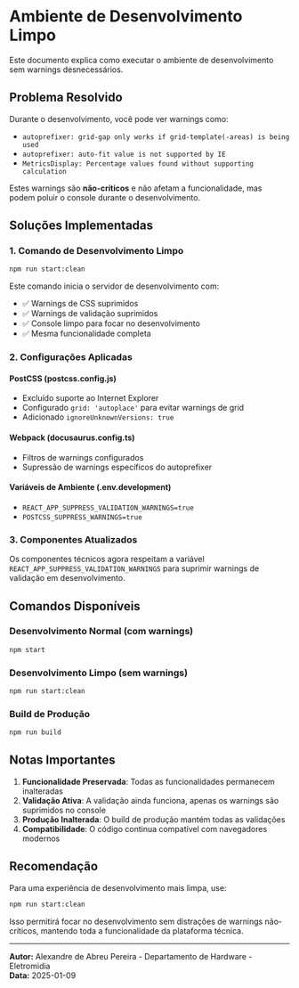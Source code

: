 # Ambiente de Desenvolvimento Limpo

Este documento explica como executar o ambiente de desenvolvimento sem warnings desnecessários.

## Problema Resolvido

Durante o desenvolvimento, você pode ver warnings como:
- `autoprefixer: grid-gap only works if grid-template(-areas) is being used`
- `autoprefixer: auto-fit value is not supported by IE`
- `MetricsDisplay: Percentage values found without supporting calculation`

Estes warnings são **não-críticos** e não afetam a funcionalidade, mas podem poluir o console durante o desenvolvimento.

## Soluções Implementadas

### 1. Comando de Desenvolvimento Limpo

```bash
npm run start:clean
```

Este comando inicia o servidor de desenvolvimento com:
- ✅ Warnings de CSS suprimidos
- ✅ Warnings de validação suprimidos
- ✅ Console limpo para focar no desenvolvimento
- ✅ Mesma funcionalidade completa

### 2. Configurações Aplicadas

#### PostCSS (postcss.config.js)
- Excluído suporte ao Internet Explorer
- Configurado `grid: 'autoplace'` para evitar warnings de grid
- Adicionado `ignoreUnknownVersions: true`

#### Webpack (docusaurus.config.ts)
- Filtros de warnings configurados
- Supressão de warnings específicos do autoprefixer

#### Variáveis de Ambiente (.env.development)
- `REACT_APP_SUPPRESS_VALIDATION_WARNINGS=true`
- `POSTCSS_SUPPRESS_WARNINGS=true`

### 3. Componentes Atualizados

Os componentes técnicos agora respeitam a variável `REACT_APP_SUPPRESS_VALIDATION_WARNINGS` para suprimir warnings de validação em desenvolvimento.

## Comandos Disponíveis

### Desenvolvimento Normal (com warnings)
```bash
npm start
```

### Desenvolvimento Limpo (sem warnings)
```bash
npm run start:clean
```

### Build de Produção
```bash
npm run build
```

## Notas Importantes

1. **Funcionalidade Preservada**: Todas as funcionalidades permanecem inalteradas
2. **Validação Ativa**: A validação ainda funciona, apenas os warnings são suprimidos no console
3. **Produção Inalterada**: O build de produção mantém todas as validações
4. **Compatibilidade**: O código continua compatível com navegadores modernos

## Recomendação

Para uma experiência de desenvolvimento mais limpa, use:

```bash
npm run start:clean
```

Isso permitirá focar no desenvolvimento sem distrações de warnings não-críticos, mantendo toda a funcionalidade da plataforma técnica.

---
**Autor:** Alexandre de Abreu Pereira - Departamento de Hardware - Eletromidia  
**Data:** 2025-01-09